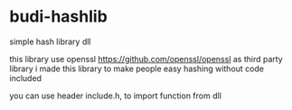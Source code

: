 # budi-hashlib
simple hash library dll

this library use openssl https://github.com/openssl/openssl as third party library
i made this library to make people easy hashing without code included

you can use header include.h, to import function from dll
